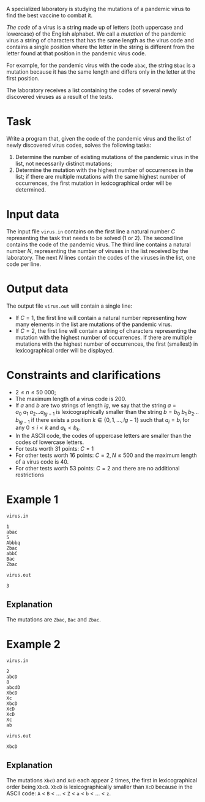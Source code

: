 A specialized laboratory is studying the mutations of a pandemic virus to find the best vaccine to combat it.

*The code* of a virus is a string made up of letters (both uppercase and lowercase) of the English alphabet. We call a *mutation* of the pandemic virus a string of characters that has the same length as the virus code and contains a single position where the letter in the string is different from the letter found at that position in the pandemic virus code.

For example, for the pandemic virus with the code `abac`, the string `Bbac` is a mutation because it has the same length and differs only in the letter at the first position.

The laboratory receives a list containing the codes of several newly discovered viruses as a result of the tests.

# Task

Write a program that, given the code of the pandemic virus and the list of newly discovered virus codes, solves the following tasks:

1. Determine the number of existing mutations of the pandemic virus in the list, not necessarily distinct mutations;
2. Determine the mutation with the highest number of occurrences in the list; if there are multiple mutations with the same highest number of occurrences, the first mutation in lexicographical order will be determined.

# Input data

The input file `virus.in` contains on the first line a natural number $C$ representing the task that needs to be solved ($1$ or $2$). The second line contains the code of the pandemic virus. The third line contains a natural number $N$, representing the number of viruses in the list received by the laboratory. The next $N$ lines contain the codes of the viruses in the list, one code per line.

# Output data

The output file `virus.out` will contain a single line:

* If $C = 1$, the first line will contain a natural number representing how many elements in the list are mutations of the pandemic virus.
* If $C = 2$, the first line will contain a string of characters representing the mutation with the highest number of occurrences. If there are multiple mutations with the highest number of occurrences, the first (smallest) in lexicographical order will be displayed.

# Constraints and clarifications

* $2 \leq n \leq 50\ 000$;
* The maximum length of a virus code is $200$.
* If $a$ and $b$ are two strings of length $lg$, we say that the string $a = a_0 \ a_1 \ a_2 \dots a_{lg-1}$ is lexicographically smaller than the string $b = b_0 \ b_1 \ b_2 \dots b_{lg-1}$ if there exists a position $k \in \{ 0, 1, \dots,  lg - 1 \}$ such that $a_i = b_i$ for any $0 \leq i < k$ and $a_k < b_k$.
* In the ASCII code, the codes of uppercase letters are smaller than the codes of lowercase letters.
* For tests worth $31$ points: $C = 1$
* For other tests worth $16$ points: $C = 2, N \leq 500$ and the maximum length of a virus code is $40$.
* For other tests worth $53$ points: $C = 2$ and there are no additional restrictions

# Example 1

`virus.in`
```
1
abac
5
Abbbq
Zbac
abbC
Bac
Zbac
```

`virus.out`
```
3
```

## Explanation

The mutations are `Zbac`, `Bac` and `Zbac`.

# Example 2

`virus.in`
```
2
abcD
8
abcdD
XbcD
Xc
XbcD
XcD
XcD
Xc
ab
```

`virus.out`
```
XbcD
```

## Explanation

The mutations `XbcD` and `XcD` each appear $2$ times, the first in lexicographical order being `XbcD`. `XbcD` is lexicographically smaller than `XcD` because in the ASCII code: `A` < `B` < ... < `Z` < `a` < `b` < ... < `z`.